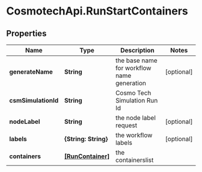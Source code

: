 # CosmotechApi.RunStartContainers

## Properties

Name | Type | Description | Notes
------------ | ------------- | ------------- | -------------
**generateName** | **String** | the base name for workflow name generation | [optional] 
**csmSimulationId** | **String** | Cosmo Tech Simulation Run Id | 
**nodeLabel** | **String** | the node label request | [optional] 
**labels** | **{String: String}** | the workflow labels | [optional] 
**containers** | [**[RunContainer]**](RunContainer.md) | the containerslist | 



